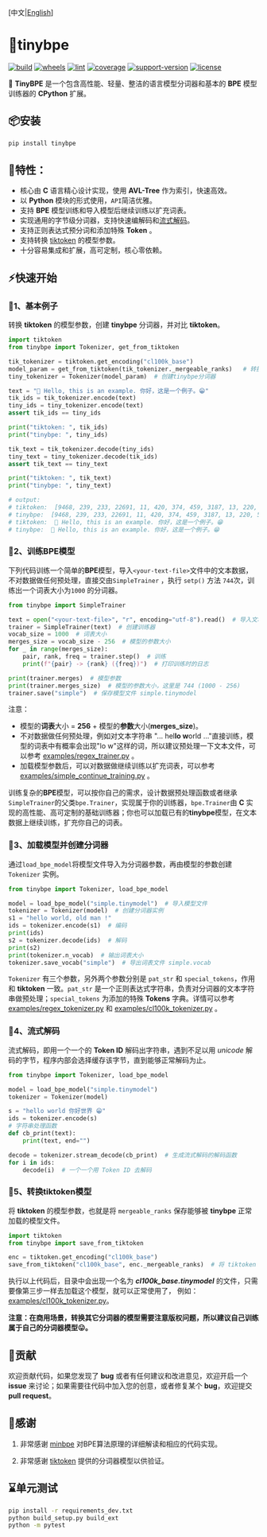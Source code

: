 [中文|[English](https://github.com/neluca/tinybpe/blob/main/README_en.md)]

# 🚀tinybpe

[![build](https://github.com/neluca/tinybpe/workflows/build/badge.svg)](https://github.com/neluca/tinybpe/actions/workflows/python-package.yml)
[![wheels](https://github.com/neluca/tinybpe/workflows/wheels/badge.svg)](https://github.com/neluca/tinybpe/actions/workflows/wheels.yml)
[![lint](https://github.com/neluca/tinybpe/workflows/lint/badge.svg)](https://github.com/neluca/tinybpe/actions/workflows/lint.yml)
[![coverage](https://codecov.io/gh/neluca/tinybpe/branch/main/graph/badge.svg)](https://codecov.io/gh/neluca/tinybpe)
[![support-version](https://img.shields.io/pypi/pyversions/tinybpe)](https://pypi.org/project/tinybpe/)
[![license](https://img.shields.io/github/license/neluca/tinybpe)](https://github.com/neluca/tinybpe/blob/main/LICENSE)

👋 **TinyBPE** 是一个包含高性能、轻量、整洁的语言模型分词器和基本的 **BPE** 模型训练器的 **CPython** 扩展。

## 📦安装

```bash
pip install tinybpe
```

## 🌟特性：

- 核心由 **C** 语言精心设计实现，使用 **AVL-Tree** 作为索引，快速高效。
- 以 **Python** 模块的形式使用，`API`简洁优雅。
- 支持 **BPE** 模型训练和导入模型后继续训练以扩充词表。
- 实现通用的字节级分词器，支持快速编解码和<u>流式解码</u>。
- 支持正则表达式预分词和添加特殊 **Token** 。
- 支持转换 [tiktoken](https://github.com/openai/tiktoken) 的模型参数。
- 十分容易集成和扩展，高可定制，核心零依赖。



## ⚡️快速开始

### 📍1、基本例子

转换 **tiktoken** 的模型参数，创建 **tinybpe** 分词器，并对比 **tiktoken**。

```python
import tiktoken
from tinybpe import Tokenizer, get_from_tiktoken

tik_tokenizer = tiktoken.get_encoding("cl100k_base")
model_param = get_from_tiktoken(tik_tokenizer._mergeable_ranks)   # 转换模型参数
tiny_tokenizer = Tokenizer(model_param)  # 创建tinybpe分词器 

text = "👋 Hello, this is an example. 你好，这是一个例子。😁"
tik_ids = tik_tokenizer.encode(text)
tiny_ids = tiny_tokenizer.encode(text)
assert tik_ids == tiny_ids

print("tiktoken: ", tik_ids)
print("tinybpe: ", tiny_ids)

tik_text = tik_tokenizer.decode(tiny_ids)
tiny_text = tiny_tokenizer.decode(tik_ids)
assert tik_text == tiny_text

print("tiktoken: ", tik_text)
print("tinybpe: ", tiny_text)

# output:
# tiktoken:  [9468, 239, 233, 22691, 11, 420, 374, 459, 3187, 13, 220, 57668, 53901, 3922, 44388, 21043, 48044, 27452, 45829, 1811, 76460, 223]
# tinybpe:  [9468, 239, 233, 22691, 11, 420, 374, 459, 3187, 13, 220, 57668, 53901, 3922, 44388, 21043, 48044, 27452, 45829, 1811, 76460, 223]
# tiktoken:  👋 Hello, this is an example. 你好，这是一个例子。😁
# tinybpe:  👋 Hello, this is an example. 你好，这是一个例子。😁
```

### 📍2、训练BPE模型

下列代码训练一个简单的**BPE**模型，导入`<your-text-file>`文件中的文本数据，不对数据做任何预处理，直接交由`SimpleTrainer` ，执行 `setp()` 方法 `744`次，训练出一个词表大小为`1000` 的分词器。

```python
from tinybpe import SimpleTrainer

text = open("<your-text-file>", "r", encoding="utf-8").read()  # 导入文本文件
trainer = SimpleTrainer(text)  # 创建训练器
vocab_size = 1000  # 词表大小
merges_size = vocab_size - 256  # 模型的参数大小
for _ in range(merges_size):
    pair, rank, freq = trainer.step()  # 训练
    print(f"{pair} -> {rank} ({freq})")  # 打印训练时的日志

print(trainer.merges)  # 模型参数
print(trainer.merges_size)  # 模型的参数大小，这里是 744 (1000 - 256)
trainer.save("simple")  # 保存模型文件 simple.tinymodel
```

注意：

- 模型的**词表**大小 = **256** + 模型的**参数**大小(**merges_size**)。
- 不对数据做任何预处理，例如对文本字符串 "... hel**lo w**orld ..."直接训练，模型的词表中有概率会出现"lo w"这样的词，所以建议预处理一下文本文件，可以参考 [examples/regex_trainer.py](https://github.com/neluca/tinybpe/blob/main/examples/regex_trainer.py) 。
- 加载模型参数后，可以对数据做继续训练以扩充词表，可以参考 [examples/simple_continue_training.py](https://github.com/neluca/tinybpe/blob/main/examples/simple_continue_training.py) 。

训练复杂的**BPE**模型，可以按你自己的需求，设计数据预处理函数或者继承`SimpleTrainer`的父类`bpe.Trainer`，实现属于你的训练器，`bpe.Trainer`由 **C** 实现的高性能、高可定制的基础训练器；你也可以加载已有的**tinybpe**模型，在文本数据上继续训练，扩充你自己的词表。

### 📍3、加载模型并创建分词器

通过`load_bpe_model`将模型文件导入为分词器参数，再由模型的参数创建 `Tokenizer` 实例。

```python
from tinybpe import Tokenizer, load_bpe_model

model = load_bpe_model("simple.tinymodel")  # 导入模型文件
tokenizer = Tokenizer(model)  # 创建分词器实例
s1 = "hello world, old man !"
ids = tokenizer.encode(s1)  # 编码
print(ids)
s2 = tokenizer.decode(ids)  # 解码
print(s2)
print(tokenizer.n_vocab)  # 输出词表大小
tokenizer.save_vocab("simple")  # 导出词表文件 simple.vocab
```

`Tokenizer` 有三个参数，另外两个参数分别是 `pat_str` 和 `special_tokens`，作用和 **tiktoken** 一致。`pat_str` 是一个正则表达式字符串，负责对分词器的文本字符串做预处理；`special_tokens` 为添加的特殊 **Tokens** 字典。详情可以参考 [examples/regex_tokenizer.py](https://github.com/neluca/tinybpe/blob/main/examples/regex_tokenizer.py) 和 [examples/cl100k_tokenizer.py](https://github.com/neluca/tinybpe/blob/main/examples/cl100k_tokenizer.py) 。

### 📍4、流式解码

流式解码，即用一个一个的 **Token ID** 解码出字符串，遇到不足以用 *unicode* 解码的字节，程序内部会选择缓存该字节，直到能够正常解码为止。

```python
from tinybpe import Tokenizer, load_bpe_model

model = load_bpe_model("simple.tinymodel")
tokenizer = Tokenizer(model)

s = "hello world 你好世界 😁"
ids = tokenizer.encode(s)
# 字符串处理函数
def cb_print(text):
    print(text, end="")

decode = tokenizer.stream_decode(cb_print)  # 生成流式解码的解码函数
for i in ids:
    decode(i)  # 一个一个用 Token ID 去解码
```

### 📍5、转换tiktoken模型

将 **tiktoken** 的模型参数，也就是将 `mergeable_ranks` 保存能够被 **tinybpe** 正常加载的模型文件。

```python
import tiktoken
from tinybpe import save_from_tiktoken

enc = tiktoken.get_encoding("cl100k_base")
save_from_tiktoken("cl100k_base", enc._mergeable_ranks)  # 将 tiktoken 模型参数保存为 tinybpe 的模型文件
```

执行以上代码后，目录中会出现一个名为 ***cl100k_base.tinymodel*** 的文件，只需要像第三步一样去加载这个模型，就可以正常使用了， 例如：[examples/cl100k_tokenizer.py](https://github.com/neluca/tinybpe/blob/main/examples/cl100k_tokenizer.py)。

**注意：在商用场景，转换其它分词器的模型需要注意版权问题，所以建议自己训练属于自己的分词器模型😛。**



## 🔧贡献

欢迎贡献代码，如果您发现了 **bug** 或者有任何建议和改进意见，欢迎开启一个 **issue** 来讨论；如果需要往代码中加入您的创意，或者修复某个 **bug**，欢迎提交 **pull request**。

## 🤝感谢

1. 非常感谢 [minbpe](https://github.com/karpathy/minbpe) 对BPE算法原理的详细解读和相应的代码实现。

2. 非常感谢 [tiktoken](https://github.com/openai/tiktoken) 提供的分词器模型以供验证。


## ⌛单元测试

```bash
pip install -r requirements_dev.txt
python build_setup.py build_ext
python -m pytest
```

